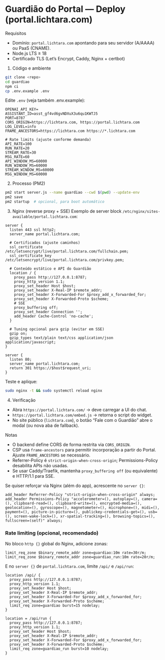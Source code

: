 Guardião do Portal — Deploy (portal.lichtara.com)
=================================================

Requisitos
- Domínio: `portal.lichtara.com` apontando para seu servidor (A/AAAA) ou PaaS (CNAME).
- Node.js LTS ≥ 18
- Certificado TLS (Let’s Encrypt, Caddy, Nginx + certbot)

1) Código e ambiente
```bash
git clone <repo>
cd guardiao
npm ci
cp .env.example .env
```

Edite `.env` (veja também .env.example):
```
OPENAI_API_KEY=
ASSISTANT_ID=asst_gf4vd6gvNDXuX3u6qu1KWTJ5
PORT=8787
CORS_ORIGIN=https://lichtara.com, https://portal.lichtara.com
LOG_LEVEL=info
FRAME_ANCESTORS=https://lichtara.com https://*.lichtara.com

# Rate limits (ajuste conforme demanda)
API_RATE=100
RUN_RATE=20
STREAM_RATE=30
MSG_RATE=60
API_WINDOW_MS=60000
RUN_WINDOW_MS=60000
STREAM_WINDOW_MS=60000
MSG_WINDOW_MS=60000
```

2) Processo (PM2)
```bash
pm2 start server.js --name guardiao --cwd $(pwd) --update-env
pm2 save
pm2 startup  # opcional, para boot automático
```

3) Nginx (reverse proxy + SSE)
Exemplo de server block `/etc/nginx/sites-available/portal.lichtara.com`:

```
server {
  listen 443 ssl http2;
  server_name portal.lichtara.com;

  # Certificados (ajuste caminhos)
  ssl_certificate     /etc/letsencrypt/live/portal.lichtara.com/fullchain.pem;
  ssl_certificate_key /etc/letsencrypt/live/portal.lichtara.com/privkey.pem;

  # Conteúdo estático e API do Guardião
  location / {
    proxy_pass http://127.0.0.1:8787;
    proxy_http_version 1.1;
    proxy_set_header Host $host;
    proxy_set_header X-Real-IP $remote_addr;
    proxy_set_header X-Forwarded-For $proxy_add_x_forwarded_for;
    proxy_set_header X-Forwarded-Proto $scheme;
    # SSE
    proxy_buffering off;
    proxy_set_header Connection '';
    add_header Cache-Control 'no-cache';
  }

  # Tuning opcional para gzip (evitar em SSE)
  gzip on;
  gzip_types text/plain text/css application/json application/javascript;
}

server {
  listen 80;
  server_name portal.lichtara.com;
  return 301 https://$host$request_uri;
}
```

Teste e aplique:
```bash
sudo nginx -t && sudo systemctl reload nginx
```

4) Verificação
- Abra `https://portal.lichtara.com/` → deve carregar a UI do chat.
- `https://portal.lichtara.com/embed.js` → retorna o script do widget.
- No site público (`lichtara.com`), o botão “Fale com o Guardião” abre o modal (ou nova aba de fallback).

Notas
- O backend define CORS de forma restrita via `CORS_ORIGIN`.
- CSP usa `frame-ancestors` para permitir incorporação a partir do Portal. Ajuste `FRAME_ANCESTORS` se necessário.
- Referrer-Policy é `strict-origin-when-cross-origin`; Permissions-Policy desabilita APIs não usadas.
- Se usar Caddy/Traefik, mantenha `proxy_buffering off` (ou equivalente) e HTTP/1.1 para SSE.

Se quiser reforçar via Nginx (além do app), acrescente no `server {}`:

```
add_header Referrer-Policy "strict-origin-when-cross-origin" always;
add_header Permissions-Policy "accelerometer=(), autoplay=(), camera=(), clipboard-read=(), clipboard-write=(), encrypted-media=(), geolocation=(), gyroscope=(), magnetometer=(), microphone=(), midi=(), payment=(), picture-in-picture=(), publickey-credentials-get=(), usb=(), screen-wake-lock=(), xr-spatial-tracking=(), browsing-topics=(), fullscreen=(self)" always;
```

### Rate limiting (opcional, recomendado)

No bloco `http {}` global do Nginx, adicione zonas:

```
limit_req_zone $binary_remote_addr zone=guardiao:10m rate=30r/m;
limit_req_zone $binary_remote_addr zone=guardiao_run:10m rate=20r/m;
```

E no `server {}` de `portal.lichtara.com`, limite `/api/` e `/api/run`:

```
location /api/ {
  proxy_pass http://127.0.0.1:8787;
  proxy_http_version 1.1;
  proxy_set_header Host $host;
  proxy_set_header X-Real-IP $remote_addr;
  proxy_set_header X-Forwarded-For $proxy_add_x_forwarded_for;
  proxy_set_header X-Forwarded-Proto $scheme;
  limit_req zone=guardiao burst=15 nodelay;
}

location = /api/run {
  proxy_pass http://127.0.0.1:8787;
  proxy_http_version 1.1;
  proxy_set_header Host $host;
  proxy_set_header X-Real-IP $remote_addr;
  proxy_set_header X-Forwarded-For $proxy_add_x_forwarded_for;
  proxy_set_header X-Forwarded-Proto $scheme;
  limit_req zone=guardiao_run burst=10 nodelay;
}
```
